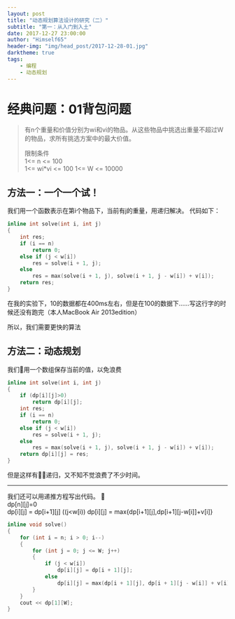 ```yaml
---
layout: post
title: "动态规划算法设计的研究（二）"
subtitle: "第一：从入门到入土"
date: 2017-12-27 23:00:00
author: "Himself65"
header-img: "img/head_post/2017-12-28-01.jpg"
darktheme: true
tags: 
    - 编程
    - 动态规划
---
```


# 经典问题：01背包问题
> 有n个重量和价值分别为wi和vi的物品。从这些物品中挑选出重量不超过W的物品，求所有挑选方案中的最大价值。
>     
> 限制条件  
> 1<= n <= 100  
> 1<= wi*vi <= 100
> 1<= W <= 10000

## 方法一：一个一个试！

我们用一个函数表示在第i个物品下，当前有j的重量，用递归解决。
代码如下：

``` C++    
inline int solve(int i, int j)
{
    int res;
    if (i == n)
        return 0;
    else if (j < w[i])
        res = solve(i + 1, j);
    else
        res = max(solve(i + 1, j), solve(i + 1, j - w[i]) + v[i]);
    return res;
}  
```  

在我的实验下，10的数据都在400ms左右，但是在100的数据下……写这行字的时候还没有跑完（本人MacBook Air 2013edition）  

所以，我们需要更快的算法  

## 方法二：动态规划    

我们用一个数组保存当前的值，以免浪费
``` C++
inline int solve(int i, int j)
{
    if (dp[i][j]>0)
        return dp[i][j];
    int res;
    if (i == n)
        return 0;
    else if (j < w[i])
        res = solve(i + 1, j);
    else
        res = max(solve(i + 1, j), solve(i + 1, j - w[i]) + v[i]);
    return dp[i][j] = res;
}  
```   
   
但是这样有递归，又不知不觉浪费了不少时间。  

----  

我们还可以用递推方程写出代码。     
dp[n][j]=0   
dp[i][j] = dp[i+1][j] ((j<w[i))
dp[i][j] = max{dp[i+1][j],dp[i+1][j-w[i]]+v[i]}  


``` C++
inline void solve()
{
    for (int i = n; i > 0; i--)
    {
        for (int j = 0; j <= W; j++)
        {
            if (j < w[i])
                dp[i][j] = dp[i + 1][j];
            else
                dp[i][j] = max(dp[i + 1][j], dp[i + 1][j - w[i]] + v[i]);
        }
    }
    cout << dp[1][W];
}
```  